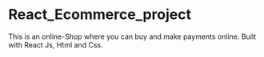 # React_Ecommerce_project
 This is an online-Shop where you can buy and make payments online. Built with React Js, Html  and Css.

